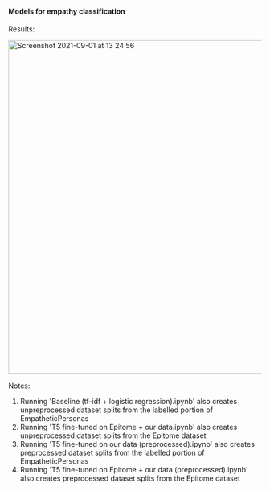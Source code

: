 #### Models for empathy classification

Results:

<img width="664" alt="Screenshot 2021-09-01 at 13 24 56" src="https://user-images.githubusercontent.com/89645136/131670691-94594966-fd86-4a16-a34f-a05f5c7be1ba.png">

Notes:

1. Running 'Baseline (tf-idf + logistic regression).ipynb' also creates unpreprocessed dataset splits from the labelled portion of EmpatheticPersonas
2. Running 'T5 fine-tuned on Epitome + our data.ipynb' also creates unpreprocessed dataset splits from the Epitome dataset
3. Running 'T5 fine-tuned on our data (preprocessed).ipynb' also creates preprocessed dataset splits from the labelled portion of EmpatheticPersonas
4. Running 'T5 fine-tuned on Epitome + our data (preprocessed).ipynb' also creates preprocessed dataset splits from the Epitome dataset

